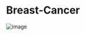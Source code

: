 # Breast-Cancer

![image](https://user-images.githubusercontent.com/81643303/222236682-b689d890-4e5d-449b-88b6-bb1e5d55badd.png)
